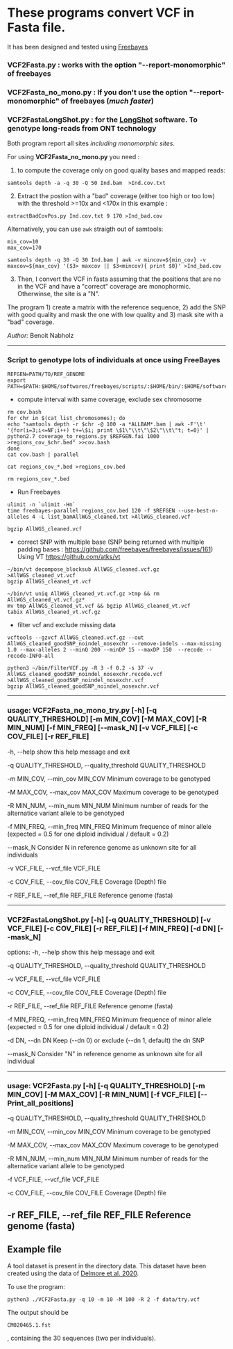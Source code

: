 # These programs convert VCF in Fasta file. 

It has been designed and tested using [Freebayes](https://github.com/freebayes/freebayes)

### VCF2Fasta.py : works with the option "--report-monomorphic" of freebayes

### VCF2Fasta_no_mono.py : If you don't use the option "--report-monomorphic" of freebayes (*much faster*)

### VCF2FastaLongShot.py : for the [LongShot](https://github.com/pjedge/longshot) software. To genotype long-reads from ONT technology

Both program report all sites *including monomorphic sites*.

For using **VCF2Fasta_no_mono.py** you need :

1) to compute the coverage only on good quality bases and mapped reads:
```
samtools depth -a -q 30 -Q 50 Ind.bam  >Ind.cov.txt
```

2) Extract the postion with a "bad" coverage (either too high or too low) with the threshold >=10x and <170x in this example :
```
extractBadCovPos.py Ind.cov.txt 9 170 >Ind_bad.cov
```

Alternatively, you can use `awk` straigth out of samtools:
```
min_cov=10
max_cov=170

samtools depth -q 30 -Q 30 Ind.bam | awk -v mincov=${min_cov} -v maxcov=${max_cov} '($3> maxcov || $3<mincov){ print $0}' >Ind_bad.cov
```

3) Then, I convert the VCF in fasta assuming that the positions that are no in the VCF and have a 
"correct" coverage are monophormic. Otherwinse, the site is a "N". 

The program 1) create a matrix with the reference sequence, 2) add the SNP with good quality and 
mask the one with low quality and 3) mask site with a "bad" coverage.

*Author:* Benoit Nabholz

--------
### Script to genotype lots of individuals at once using FreeBayes

```
REFGEN=PATH/TO/REF_GENOME
export PATH=$PATH:$HOME/softwares/freebayes/scripts/:$HOME/bin/:$HOME/softwares/freebayes/vcflib/scripts/:$HOME/softwares/freebayes/vcflib/bin/:/media/bigvol/benoit/softwares/speedseq/bin/
```


- compute interval with same coverage, exclude sex chromosome
```
rm cov.bash
for chr in $(cat list_chromosomes); do
echo "samtools depth -r $chr -@ 100 -a *ALLBAM*.bam | awk -F'\t'  '{for(i=3;i<=NF;i++) t+=\$i; print \$1\"\\t\"\$2\"\\t\"t; t=0}' | python2.7 coverage_to_regions.py $REFGEN.fai 1000 >regions_cov_$chr.bed" >>cov.bash
done
cat cov.bash | parallel

cat regions_cov_*.bed >regions_cov.bed

rm regions_cov_*.bed

```

- Run Freebayes
```
ulimit -n `ulimit -Hn`
time freebayes-parallel regions_cov.bed 120 -f $REFGEN --use-best-n-alleles 4 -L list_bamAllWGS_cleaned.txt >AllWGS_cleaned.vcf

bgzip AllWGS_cleaned.vcf
```

- correct SNP with multiple base  (SNP being returned with multiple padding bases : https://github.com/freebayes/freebayes/issues/161)
Using VT https://github.com/atks/vt
```
~/bin/vt decompose_blocksub AllWGS_cleaned.vcf.gz >AllWGS_cleaned_vt.vcf
bgzip AllWGS_cleaned_vt.vcf

~/bin/vt uniq AllWGS_cleaned_vt.vcf.gz >tmp && rm AllWGS_cleaned_vt.vcf.gz*
mv tmp AllWGS_cleaned_vt.vcf && bgzip AllWGS_cleaned_vt.vcf
tabix AllWGS_cleaned_vt.vcf.gz
```

- filter vcf and exclude missing data
```
vcftools --gzvcf AllWGS_cleaned.vcf.gz --out AllWGS_cleaned_goodSNP_noindel_nosexchr --remove-indels --max-missing 1.0 --max-alleles 2 --minQ 200 --minDP 15 --maxDP 150  --recode --recode-INFO-all

python3 ~/bin/FilterVCF.py -R 3 -f 0.2 -s 37 -v AllWGS_cleaned_goodSNP_noindel_nosexchr.recode.vcf >AllWGS_cleaned_goodSNP_noindel_nosexchr.vcf
bgzip AllWGS_cleaned_goodSNP_noindel_nosexchr.vcf
```                   


--------

### usage: VCF2Fasta_no_mono_try.py [-h] [-q QUALITY_THRESHOLD] [-m MIN_COV] [-M MAX_COV] [-R MIN_NUM] [-f MIN_FREQ] [--mask_N] [-v VCF_FILE] [-c COV_FILE] [-r REF_FILE]

  -h, --help            show this help message and exit
  
  -q QUALITY_THRESHOLD, --quality_threshold QUALITY_THRESHOLD
  
  -m MIN_COV, --min_cov MIN_COV
                        Minimum coverage to be genotyped
                        
  -M MAX_COV, --max_cov MAX_COV
                        Maximum coverage to be genotyped
                        
  -R MIN_NUM, --min_num MIN_NUM
                        Minimum number of reads for the alternatice variant allele to be genotyped
                        
  -f MIN_FREQ, --min_freq MIN_FREQ
                        Minimum frequence of minor allele (expected = 0.5 for one diploid individual / default = 0.2)
                        
  --mask_N              Consider N in reference genome as unknown site for all individuals
  
  -v VCF_FILE, --vcf_file VCF_FILE
  
  -c COV_FILE, --cov_file COV_FILE
                        Coverage (Depth) file
  
  -r REF_FILE, --ref_file REF_FILE
                        Reference genome (fasta)

--------
###     VCF2FastaLongShot.py [-h] [-q QUALITY_THRESHOLD] [-v VCF_FILE] [-c COV_FILE] [-r REF_FILE] [-f MIN_FREQ] [-d DN] [--mask_N]
 
options:
  -h, --help            show this help message and exit
  
  -q QUALITY_THRESHOLD, --quality_threshold QUALITY_THRESHOLD
  
  -v VCF_FILE, --vcf_file VCF_FILE
  
  -c COV_FILE, --cov_file COV_FILE
                        Coverage (Depth) file
                        
  -r REF_FILE, --ref_file REF_FILE
                        Reference genome (fasta)
                        
  -f MIN_FREQ, --min_freq MIN_FREQ
                        Minimum frequence of minor allele (expected = 0.5 for one diploid individual / default = 0.2)
                        
  -d DN, --dn DN        Keep (--dn 0) or exclude (--dn 1, default) the dn SNP
  
  --mask_N              Consider "N" in reference genome as unknown site for all individual

--------

### usage: VCF2Fasta.py [-h] [-q QUALITY_THRESHOLD] [-m MIN_COV] [-M MAX_COV] [-R MIN_NUM] [-f VCF_FILE] [--Print_all_positions]


  -q QUALITY_THRESHOLD, --quality_threshold QUALITY_THRESHOLD

  
  -m MIN_COV, --min_cov MIN_COV
                        Minimum coverage to be genotyped


  -M MAX_COV, --max_cov MAX_COV
                        Maximum coverage to be genotyped


  -R MIN_NUM, --min_num MIN_NUM
                        Minimum number of reads for the alternatice variant allele to be genotyped


  -f VCF_FILE, --vcf_file VCF_FILE

  -c COV_FILE, --cov_file COV_FILE
                        Coverage (Depth) file

  -r REF_FILE, --ref_file REF_FILE
                        Reference genome (fasta)
-----

## Example file
A tool dataset is present in the directory data. This dataset have been created using the data of [Delmore et al. 2020](https://elifesciences.org/articles/54462).


To use the program:
``` 
python3 ./VCF2Fasta.py -q 10 -m 10 -M 100 -R 2 -f data/try.vcf
```

The output should be
```
CM020465.1.fst
```
, containing the 30 sequences (two per individuals).


